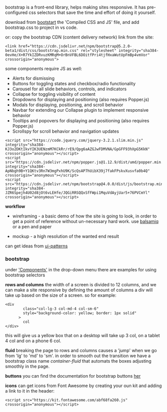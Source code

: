 bootstrap is a front-end library, helps making sites responsive. It has pre-configured css selectors that save the time and effort of doing it yourself.

download from [bootstart](https://getbootstrap.com/docs/5.2/getting-started/download/) the 'Compiled CSS and JS' file, and add bootstrap.css to project in vs code.

or:
copy the bootstrap CDN (content delivery network) link from the site:

```
<link href="https://cdn.jsdelivr.net/npm/bootstrap@5.2.0-beta1/dist/css/bootstrap.min.css" rel="stylesheet" integrity="sha384-0evHe/X+R7YkIZDRvuzKMRqM+OrBnVFBL6DOitfPri4tjfHxaWutUpFmBp4vmVor" crossorigin="anonymous">
```

some components require JS as well:

- Alerts for dismissing
- Buttons for toggling states and checkbox/radio functionality
- Carousel for all slide behaviors, controls, and indicators
- Collapse for toggling visibility of content
- Dropdowns for displaying and positioning (also requires Popper.js)
- Modals for displaying, positioning, and scroll behavior
- Navbar for extending our Collapse plugin to implement responsive behavior
- Tooltips and popovers for displaying and positioning (also requires Popper.js)
- Scrollspy for scroll behavior and navigation updates

```
<script src="https://code.jquery.com/jquery-3.2.1.slim.min.js" integrity="sha384-KJ3o2DKtIkvYIK3UENzmM7KCkRr/rE9/Qpg6aAZGJwFDMVNA/GpGFF93hXpG5KkN" crossorigin="anonymous"></script>
<script src="https://cdn.jsdelivr.net/npm/popper.js@1.12.9/dist/umd/popper.min.js" integrity="sha384-ApNbgh9B+Y1QKtv3Rn7W3mgPxhU9K/ScQsAP7hUibX39j7fakFPskvXusvfa0b4Q" crossorigin="anonymous"></script>
<script src="https://cdn.jsdelivr.net/npm/bootstrap@4.0.0/dist/js/bootstrap.min.js" integrity="sha384-JZR6Spejh4U02d8jOt6vLEHfe/JQGiRRSQQxSfFWpi1MquVdAyjUar5+76PVCmYl" crossorigin="anonymous"></script>
```

**workflow**

- wireframing - a basic demo of how the site is going to look, in order to get a point of reference without un-necessary hard work.
  use [balsamiq](https://balsamiq.com/wireframes/?gclid=Cj0KCQjw1tGUBhDXARIsAIJx01nwJ4wd6i65FBgXB5w2i8wtMXOZTcBRwg-DH6DeaTBTxlkwMBpJ__IaAn_4EALw_wcB) or a pen and paper

- mockup - a high resolution of the wanted end result

can get ideas from [ui-patterns](https://ui-patterns.com/)

### bootstrap

under ['Components'](https://getbootstrap.com/docs/4.0/components/alerts/) in the drop-down menu there are examples for using bootstrap selectors

**rows and columns**
the width of a screen is divided to 12 columns, and we can make a site responsive by defining the amount of columns a div will take up based on the size of a screen. so for example:

```
<div
        class="col-lg-3 col-md-4 col-sm-6"
        style="background-color: yellow; border: 1px solid"
      >
        col
</div>
```

this will give us a yellow box that on a desktop will take up 3 col, on a tablet 4 col and on a phone 6 col.

**fluid**
breaking the page to rows and columns causes a 'jump' when we go from 'lg' to 'md' to 'sm'. in order to smooth out the transition we have a bootstrap class name _container-fluid_ that automats the boxes adjusting smoothly in the page.

**buttons**
you can find the documentation for bootstrap buttons [her](https://getbootstrap.com/docs/5.2/components/buttons/)

**icons**
can get icons from Font Awesome by creating your oun kit and adding a link to it in the header:

```
<script src="https://kit.fontawesome.com/abf68fa260.js" crossorigin="anonymous"></script>
```
